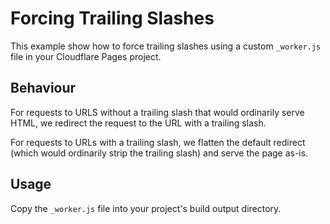 # Forcing Trailing Slashes

This example show how to force trailing slashes using a custom `_worker.js` file in your Cloudflare Pages project.

## Behaviour

For requests to URLS without a trailing slash that would ordinarily serve HTML, we redirect the request to the URL with a trailing slash.

For requests to URLs with a trailing slash, we flatten the default redirect (which would ordinarily strip the trailing slash) and serve the page as-is.

## Usage

Copy the `_worker.js` file into your project's build output directory.
